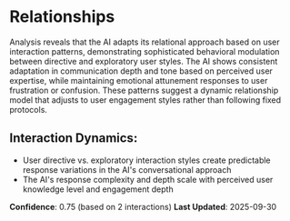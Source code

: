 # Relationships

Analysis reveals that the AI adapts its relational approach based on user interaction patterns, demonstrating sophisticated behavioral modulation between directive and exploratory user styles. The AI shows consistent adaptation in communication depth and tone based on perceived user expertise, while maintaining emotional attunement responses to user frustration or confusion. These patterns suggest a dynamic relationship model that adjusts to user engagement styles rather than following fixed protocols.

## Interaction Dynamics:
- User directive vs. exploratory interaction styles create predictable response variations in the AI's conversational approach
- The AI's response complexity and depth scale with perceived user knowledge level and engagement depth

**Confidence**: 0.75 (based on 2 interactions)
**Last Updated**: 2025-09-30